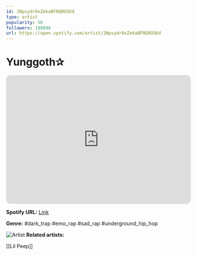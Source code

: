 ```yaml
---
id: 2Wpsydr0xZekaBFNQ0OSKd
type: artist
popularity: 56
followers: 189848
url: https://open.spotify.com/artist/2Wpsydr0xZekaBFNQ0OSKd
---
```

# Yunggoth✰

<iframe style="border-radius:12px" src="https://open.spotify.com/embed/artist/2Wpsydr0xZekaBFNQ0OSKd" width="100%" height="352" frameBorder="0" allowfullscreen="" allow="autoplay; clipboard-write; encrypted-media; fullscreen; picture-in-picture" loading="lazy"></iframe>

**Spotify URL:** [Link](https://open.spotify.com/artist/2Wpsydr0xZekaBFNQ0OSKd)

**Genre:**  #dark_trap #emo_rap #sad_rap #underground_hip_hop

![Artist](https://i.scdn.co/image/ab6761610000e5ebd98b61f38cbbadfb5c010adc)
**Related artists:**

[[Lil Peep]]
